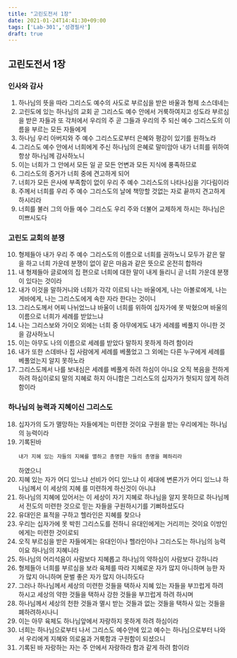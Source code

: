 ```yaml
---
title: "고린도전서 1장"
date: 2021-01-24T14:41:30+09:00
tags: ['Lab-301','성경필사']
draft: true
---
```

## 고린도전서 1장
### 인사와 감사 
1. 하나님의 뜻을 따라 그리스도 예수의 사도로 부르심을 받은 바울과 형제 소스데네는
2. 고린도에 있는 하나님의 교회 곧 그리스도 예수 안에서 거룩하여지고 성도라 부르심을 받은 자들과 또 각처에서
우리의 주 곧 그들과 우리의 주 되신 예수 그리스도의 이름을 부르는 모든 자들에게  
3. 하나님 우리 아버지와 주 예수 그리스도로부터 은혜와 평강이 있기를 원하노라
4. 그리스도 예수 안에서 너희에게 주신 하나님의 은혜로 말미암아 내가 너희를 위하여 항상 하나님께 감사하노니
5. 이는 너희가 그 안에서 모든 일 곧 모든 언변과 모든 지식에 풍족하므로
6. 그리스도의 증거가 너희 중에 견고하게 되어
7. 너희가 모든 은사에 부족함이 없이 우리 주 예수 그리스도의 나타나심을 기다림이라
8. 주께서 너희를 우리 주 예수 그리스도의 날에 책망할 것없는 자로 끝까지 견고하게 하시리라
9. 너희를 불러 그의 아들 예수 그리스도 우리 주와 더불어 교제하게 하시는 하나님은 미쁘시도다
### 고린도 교회의 분쟁
10. 형제들아 내가 우리 주 예수 그리스도의 이름으로 너희를 권하노니 모두가 같은 말을 하고 너희 가운데 분쟁이 없이 같은 마음과 같은 뜻으로 온전히 합하라
11. 내 형제들아 글로에의 집 편으로 너희에 대한 말이 내게 들리니 곧 너희 가운데 분쟁이 있다는 것이라
12. 내가 이것을 말하거니와 너희가 각각 이르되 나는 바울에게, 나는 아볼로에게, 나는 게바에게, 나는 그리스도에게 속한 자라 한다는 것이니
13. 그리스도께서 어찌 나뉘었느냐 바울이 너희를 위하여 십자가에 못 박혔으며 바울의 이름으로 너희가 세례를 받았느냐
14. 나는 그리스보와 가이오 외에는 너희 중 아무에게도 내가 세례를 베풀지 아니한 것을 감사하노니
15. 이는 아무도 나의 이름으로 세례를 받았다 말하지 못하게 하려 함이라
16. 내가 또한 스데바나 집 사람에게 세례를 베풀었고 그 외에는 다른 누구에게 세례를 베풀었는지 알지 못하노라
17. 그리스도께서 나를 보내심은 세례를 베풀게 하려 하심이 아니요 오직 복음을 전하게 하려 하심이로되 말의 지혜로 하지 아니함은 그리스도의 십자가가 헛되지 않게 하려 함이라
### 하나님의 능력과 지혜이신 그리스도
18. 십자가의 도가 멸망하는 자들에게는 미련한 것이요 구원을 받는 우리에게는 하나님의 능력이라
19. 기록된바
    ```
    내가 지혜 있는 자들의 지혜를 멸하고 총명한 자들의 총명을 폐하리라
    ```
    하였으니
20. 지혜 있는 자가 어디 있느냐 선비가 어디 있느냐 이 세대에 변론가가 어디 있느냐 하나님께서 이 세상의 지혜
를 미련하게 하신것이 아니냐  
21. 하나님의 지혜에 있어서는 이 세상이 자기 지혜로 하나님을 알지 못하므로 하나님께서 전도의 미련한 것으로 믿는 자들을 구원하시기를 기뻐하셨도다  
22. 유대인은 표적을 구하고 헬라인은 지혜를 찾으나
23. 우리는 십자가에 못 박힌 그리스도를 전하니 유대인에게는 거리끼는 것이요 이방인에게는 미련한 것이로되
24. 오직 부르심을 받은 자들에게는 유대인이나 헬라인이나 그리스도는 하나님의 능력이요 하나님의 지혜니라
25. 하나님의 어리석음이 사람보다 지혜롭고 하나님의 약하심이 사람보다 강하니라
26. 형제들아 너희를 부르심을 보라 육체를 따라 지혜로운 자가 많지 아니하며 능한 자가 많지 아니하며 문벌 좋은 자가 많지 아니하도다
27. 그러나 하나님께서 세상의 미련한 것들을 택하사 지혜 있는 자들을 부끄럽게 하려 하시고 세상의 약한 것들을 택하사
강한 것들을 부끄럽게 하려 하시며
28. 하나님께서 세상의 천한 것들과 멸시 받는 것들과 없는 것들을 택하사 있는 것들을 폐하려하시나니
29. 이는 아무 육체도 하나님앞에서 자랑하지 못하게 하려 하심이라
30. 너희는 하나님으로부터 나서 그리스도 예수안에 있고 예수는 하나님으로부터 나와서 우리에게 지혜와 의로움과 거룩함과 구원함이 되셨으니
31. 기록된 바 자랑하는 자는 주 안에서 자랑하라 함과 같게 하려 함이라
    